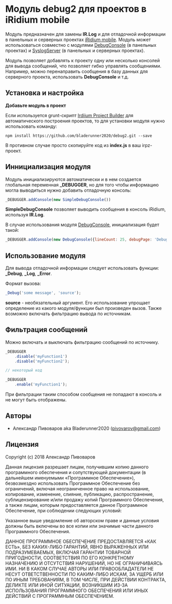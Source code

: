 # Модуль debug2 для проектов в iRidium mobile

Модуль предназначен для замены **IR.Log** и для отладочной информации в панельных и серверных проектах [iRidium mobile](http://www.iridi.com).
Модуль может использоваться совместно с модулями [DebugConsole](https://github.com/bladerunner2020/debug-console) (в панельных проектах) и [SyslogServer](https://github.com/bladerunner2020/iridium-syslog) (в панельных и серверных проектах).

Модуль позволяет добавлять к проекту одну или несколько консолей для вывода сообщений, что позволяет гибко управлять сообщениями.
Например, можно перенаправить сообщения в базу данных для серверного проекта, использовать **DebugConsole** и т.д.


## Установка и настройка

**Добавьте модуль в проект**

Если используется grunt-скрипт [Irdiium Project Builder](https://github.com/bladerunner2020/iridium-project-builder)
для автоматического построения проектов, то для установки модуля нужно использовать команду:

```
npm install https://github.com/bladerunner2020/debug2.git --save
```

В противном случае просто скопируйте код из **index.js** в ваш irpz-проект.

## Иннициализация модуля

Модуль инициализируются автоматически и в нем создается глобальная переменная **_DEBUGGER**, но для того чтобы
информацию могла выводиться нужно добавить отладочную консоль:

```javascript
_DEBUGGER.addConsole(new SimpleDebugConsole())
```
**SimpleDebugConsole** позволяет выводить сообщения в консоль iRidium, используя **IR.Log**.

В случае использования модуля [DebugConsole](https://github.com/bladerunner2020/debug-console), инициализация будет такой:

```javascript
_DEBUGGER.addConsole(new DebugConsole({lineCount: 25, debugPage: 'DebugPopup'}));
```

## Использование модуля

Для вывода отладочной информации следует использовать функции: **_Debug**, **_Log**, **_Error**.

Формат вызова:

```javascript
_Debug('some message', 'source');
```

**source** - необязательный аргумент. Его использование упрощает определение из какого модуля/функции был произведен вызов.
Также возможно включать фильтрацию вывода по источникам.

## Фильтрация сообщений

Можно включать и выключать фильтрацию сообщений по источнику.

```javascript
_DEBUGGER
    .disable('myFunction1')
    .disable('myFunction2');

// некоторый код

_DEBUGGER
    .enable('myFunction1');
```

При фильтрации таким способом сообщения не попадают в консоль и не могут быть отображены.



## Авторы

* Александр Пивоваров aka Bladerunner2020 ([pivovarov@gmail.com](mailto:pivovarov@gmail.com))

## Лицензия
Copyright (c) 2018 Александр Пивоваров

Данная лицензия разрешает лицам, получившим копию данного программного обеспечения и сопутствующей документации (в дальнейшем именуемыми «Программное Обеспечение»), безвозмездно использовать Программное Обеспечение без ограничений, включая неограниченное право на использование, копирование, изменение, слияние, публикацию, распространение, сублицензирование и/или продажу копий Программного Обеспечения, а также лицам, которым предоставляется данное Программное Обеспечение, при соблюдении следующих условий:

Указанное выше уведомление об авторском праве и данные условия должны быть включены во все копии или значимые части данного Программного Обеспечения.

ДАННОЕ ПРОГРАММНОЕ ОБЕСПЕЧЕНИЕ ПРЕДОСТАВЛЯЕТСЯ «КАК ЕСТЬ», БЕЗ КАКИХ-ЛИБО ГАРАНТИЙ, ЯВНО ВЫРАЖЕННЫХ ИЛИ ПОДРАЗУМЕВАЕМЫХ, ВКЛЮЧАЯ ГАРАНТИИ ТОВАРНОЙ ПРИГОДНОСТИ, СООТВЕТСТВИЯ ПО ЕГО КОНКРЕТНОМУ НАЗНАЧЕНИЮ И ОТСУТСТВИЯ НАРУШЕНИЙ, НО НЕ ОГРАНИЧИВАЯСЬ ИМИ. НИ В КАКОМ СЛУЧАЕ АВТОРЫ ИЛИ ПРАВООБЛАДАТЕЛИ НЕ НЕСУТ ОТВЕТСТВЕННОСТИ ПО КАКИМ-ЛИБО ИСКАМ, ЗА УЩЕРБ ИЛИ ПО ИНЫМ ТРЕБОВАНИЯМ, В ТОМ ЧИСЛЕ, ПРИ ДЕЙСТВИИ КОНТРАКТА, ДЕЛИКТЕ ИЛИ ИНОЙ СИТУАЦИИ, ВОЗНИКШИМ ИЗ-ЗА ИСПОЛЬЗОВАНИЯ ПРОГРАММНОГО ОБЕСПЕЧЕНИЯ ИЛИ ИНЫХ ДЕЙСТВИЙ С ПРОГРАММНЫМ ОБЕСПЕЧЕНИЕМ.
